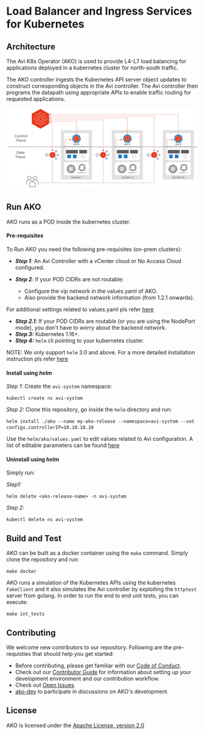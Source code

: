 # Load Balancer and Ingress Services for Kubernetes

## Architecture

The Avi K8s Operator (AKO) is used to provide L4-L7 load balancing for applications deployed
in a kubernetes cluster for north-south traffic.

The AKO controller ingests the Kubernetes API server object updates
to construct corresponding objects in the Avi controller. The Avi controller then programs
the datapath using appropriate APIs to enable traffic routing for requested applications.

![Alt text](AKO_Arch.png?raw=true "Title")

## Run AKO

AKO runs as a POD inside the kubernetes cluster.

#### Pre-requisites

To Run AKO you need the following pre-requisites (on-prem clusters):

 - ***Step 1***: An Avi Controller with a vCenter cloud or No Access Cloud configured.

 - ***Step 2***: If your POD CIDRs are not routable:
 
    - Configure the vip network in the values.yaml of AKO.
    - Also provide the backend network information (from 1.2.1 onwards).
    
  For additional settings related to values.yaml pls refer [here](https://github.com/avinetworks/avi-helm-charts/blob/master/docs/AKO/values.md)

 - ***Step 2.1***: If your POD CIDRs are routable (or you are using the NodePort mode), you don't have to worry about the backend network.
 - ***Step 3:*** Kubernetes 1.16+.
 - ***Step 4:*** `helm` cli pointing to your kubernetes cluster.
 
 NOTE: We only support `helm` 3.0 and above. For a more detailed installation instruction pls refer [here](https://avinetworks.com/docs/ako/1.1/ako-installation/)

#### Install using *helm*

*Step 1:* Create the `avi-system` namespace:

    kubectl create ns avi-system

*Step 2:* Clone this repository, go inside the `helm` directory and run:

    helm install ./ako --name my-ako-release --namespace=avi-system --set configs.controllerIP=10.10.10.10

Use the `helm/ako/values.yaml` to edit values related to Avi configuration. A list of editable parameters can be found [here](https://github.com/avinetworks/avi-helm-charts/blob/master/docs/AKO/README.md#parameters)


#### Uninstall using *helm*

Simply run:

*Step1:*

    helm delete <ako-release-name> -n avi-system
 
*Step 2:* 

    kubectl delete ns avi-system


## Build and Test

AKO can be built as a docker container using the `make` command. Simply clone the repository
and run:

    make docker
    
AKO runs a simulation of the Kubernetes APIs using the kubernetes `FakeClient` and it also
simulates the Avi controller by exploiting the `httptest` server from golang. In order to run
the end to end unit tests, you can execute:

    make int_tests

    
## Contributing

We welcome new contributors to our repository. Following are the pre-requisties that should help
you get started:

* Before contributing, please get familiar with our
[Code of Conduct](CODE_OF_CONDUCT.md).
* Check out our [Contributor Guide](CONTRIBUTING.md) for information
about setting up your development environment and our contribution workflow.
* Check out [Open Issues](https://github.com/vmware/load-balancer-and-ingress-services-for-kubernetes/issues).
* [ako-dev](https://groups.google.com/g/ako-dev) to participate in discussions on AKO's development.


## License

AKO is licensed under the [Apache License, version 2.0](LICENSE)
